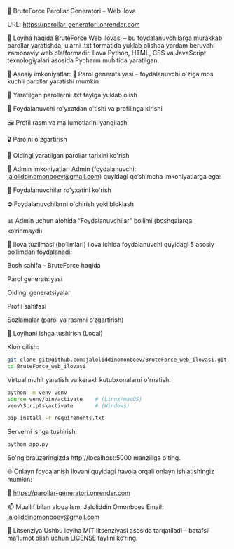 🔐 BruteForce Parollar Generatori – Web Ilova


URL: https://parollar-generatori.onrender.com

📌 Loyiha haqida
BruteForce Web Ilovasi – bu foydalanuvchilarga murakkab parollar yaratishda, ularni .txt formatida yuklab olishda yordam beruvchi zamonaviy web platformadir. Ilova Python, HTML, CSS va JavaScript texnologiyalari asosida Pycharm muhitida yaratilgan.

🎯 Asosiy imkoniyatlar:
🔑 Parol generatsiyasi – foydalanuvchi o'ziga mos kuchli parollar yaratishi mumkin

📁 Yaratilgan parollarni .txt faylga yuklab olish

👤 Foydalanuvchi ro'yxatdan o'tishi va profilinga kirishi

🖼 Profil rasm va ma'lumotlarini yangilash

🔒 Parolni o'zgartirish

📜 Oldingi yaratilgan parollar tarixini ko'rish

👑 Admin imkoniyatlari
Admin (foydalanuvchi: jaloliddinomonboev@gmail.com) quyidagi qo‘shimcha imkoniyatlarga ega:

👥 Foydalanuvchilar ro'yxatini ko'rish

⛔ Foydalanuvchilarni o'chirish yoki bloklash

📊 Admin uchun alohida “Foydalanuvchilar” bo‘limi (boshqalarga ko‘rinmaydi)

🧭 Ilova tuzilmasi (bo‘limlari)
Ilova ichida foydalanuvchi quyidagi 5 asosiy bo‘limdan foydalanadi:

Bosh sahifa – BruteForce haqida

Parol generatsiyasi

Oldingi generatsiyalar

Profil sahifasi

Sozlamalar (parol va rasmni o‘zgartirish)

🧪 Loyihani ishga tushirish (Local)

Klon qilish:
```bash
git clone git@github.com:jaloliddinomonboev/BruteForce_web_ilovasi.git
cd BruteForce_web_ilovasi
```

Virtual muhit yaratish va kerakli kutubxonalarni o'rnatish:
```bash
python -m venv venv
source venv/bin/activate    # (Linux/macOS)
venv\Scripts\activate       # (Windows)

pip install -r requirements.txt
```

Serverni ishga tushirish:
```bash
python app.py
```

So'ng brauzeringizda http://localhost:5000 manziliga o'ting.

🌐 Onlayn foydalanish
Ilovani quyidagi havola orqali onlayn ishlatishingiz mumkin:

🔗 https://parollar-generatori.onrender.com

📫 Muallif bilan aloqa
Ism: Jaloliddin Omonboev
Email: jaloliddinomonboev@gmail.com

📝 Litsenziya
Ushbu loyiha MIT litsenziyasi asosida tarqatiladi – batafsil ma’lumot olish uchun LICENSE faylini ko‘ring.
